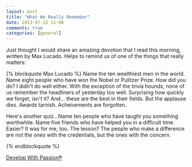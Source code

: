 ```yaml
---
layout: post
title: "What We Really Remember"
date: 2013-07-15 11:00
comments: true
categories: [general]
---
```

Just thought I would share an amazing devotion that I read this morning, written by Max Lucado. Helps to remind us of one of the things that really matters:

{% blockquote Max Lucado %}
Name the ten wealthiest men in the world. Name eight people who have won the Nobel or Pulitzer Prize. How did you do? I didn't do well either. With the exception of the trivia hounds, none of us remember the headliners of yesterday too well. Surprising how quickly we forget, isn't it? And... these are the best in their fields. But the applause dies. Awards tarnish. Acheivements are forgotten.

Here's another quiz...Name ten people who have taught you something worthwhile. Name five friends who have helped you in a difficult time. Easier? It was for me, too. The lesson? The people who make a difference are not the ones with the credentials, but the ones with the concern.

{% endblockquote %}

[Develop With Passion®](http://www.developwithpassion.com)
